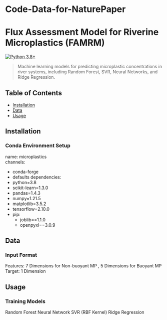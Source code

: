 # Code-Data-for-NaturePaper
# Flux Assessment Model for Riverine Microplastics (FAMRM)
[![Python 3.8+](https://img.shields.io/badge/python-3.8%2B-blue)](https://www.python.org/)

> Machine learning models for predicting microplastic concentrations in river systems, including Random Forest, SVR, Neural Networks, and Ridge Regression.

## Table of Contents
- [Installation](#installation)
- [Data](#data-preparation)
- [Usage](#usage)

## Installation
### Conda Environment Setup
name: microplastics  
channels:
  - conda-forge      
  - defaults
dependencies:
  - python=3.8       
  - scikit-learn=1.3.0
  - pandas=1.4.3
  - numpy=1.21.5
  - matplotlib=3.5.2
  - tensorflow=2.10.0
  - pip:             
    - joblib==1.1.0
    - openpyxl==3.0.9
## Data
### Input Format
Features: 7 Dimensions for Non-buoyant MP , 5 Dimensions for Buoyant MP
Target: 1 Dimension

## Usage
### Training Models
Random Forest
Neural Network
SVR (RBF Kernel)
Ridge Regression
